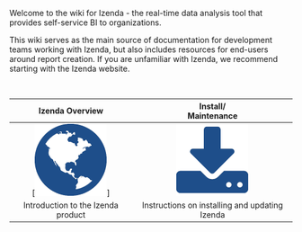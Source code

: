 Welcome to the wiki for Izenda - the real-time data analysis tool that provides self-service BI to organizations. 

This wiki serves as the main source of documentation for development teams working with Izenda, but also includes resources for end-users around report creation. If you are unfamiliar with Izenda, we recommend starting with the Izenda website.

<br>

Izenda Overview | Install/<br>Maintenance 
:--:|:---:
[![](/Home/Overview_Globe.png)]|[![](/Home/Install_Download.png)](/Integration/Tutorials)
Introduction to the Izenda product|Instructions on installing and updating Izenda

<!-- Commented out Best Practices until we develop a page
Izenda Overview | Install/<br>Maintenance | Best Practices
:--:|:---:|:---:
[![](/Home/Overview_Globe.png)]|[![](/Home/Install_Download.png)](/Integration/Tutorials)|[![](/Home/BestPractices_Trophy.png)]
Introduction to the Izenda product|Instructions on installing and updating Izenda|Recommended strategies from the Izenda team

<br>

Customization | Code Reference | FAQ
:---:|:--:|:---:
[![](/Home/Customization_Wrench.png)](/Guides/Developer-Links-and-Guides)|[![](/Home/CodeRef_Terminal.png)](http://wiki.izenda.us/API)|[![http://wiki.izenda.us/FAQ/FAQ](/Home/FAQ_QuestionMark.png)](http://wiki.izenda.us/FAQ/FAQ)
Altering Izenda to meet your company's needs|Technical documentation on Izenda's features, methods, and variables|Frequently asked questions from developers and end users
->


<!-- Commented out old home page. Holding on to ensure we don't need it

#Izenda Wiki

[[_TOC_]]

##Introduction

Izenda reports includes a flexible API that can be configured to integrate with your application. This guide covers most of the basic elements that are needed to apply branding and security to the majority of applications. Before beginning, make sure that Izenda Reports can properly connect to your database when setup as a stand-alone virtual directory. 

Please watch our ten minute integration video to see how to do a core integration with Visual Studio (redirects to Youtube):

[![Izenda Core Integration Video](/Home/izenda_intro_video.png)](https://www.youtube.com/watch?v=4E0npCxLi4o)

###Izenda Reports Quick Setup
To integrate Izenda into your own website, you will first need a development environment, such as Visual Studio. Once you have a development environment, you can get our website template from [[here|http://www.izenda.com/Site/DownloadComplete.aspx?msgId=0]]. Once you have followed the steps there, return here and find out more about how you can get started using Izenda Reports.

###[[Configuring Settings|Integration/Tutorials/Customizing-Izenda-Settings]]

The Izenda Reports API contains specific settings that alter the behavior of the tool on a per-user basis. Settings can be applied through the Settings.aspx page (please see important information on [[settings|http://wiki.izenda.us/Integration/Tutorials/Customizing-Izenda-Settings#The-Settings.aspx-page]] page - this is typically only used for trials and evaluations) or via a [[CustomAdHocConfig|http://wiki.izenda.us/Integration/Tutorials/Customizing-Izenda-Settings]] class. Your global.asax should contain a definition for this that inherits from either FileSystemAdHocConfig or DatabaseAdHocConfig. Examples of important settings include the [[license key|/API/CodeSamples/LicenseKey]], the [[connection string|/API/CodeSamples/SqlServerConnectionString]], and the [[user name|/API/CodeSamples/CurrentUserName]]. 

###[[Creating Views|Integration/Tutorials/Views]]

Some databases contain complex field names that may be confusing to users. In these situations, it may be necessary to create Views that simplify the data model for the user. Users can be limited to specific views using the [[AdHocSettings.VisibleDataSources|/API/CodeSamples/VisibleDataSources]] setting.

###Applying Branding

There are a few different ways to apply your branding, logo, or header controls to Izenda Reports. 

**Header Image** : The simplest way to apply your logo is to set the "Application Header Image Url" in the "CSS & Images" section of the Settings.aspx page. You can also do it in your global.asax by modifying the [[AdHocSettings.ApplicationHeaderImageUrl|/API/CodeSamples/ApplicationHeaderImageUrl]] setting. 

**Master Pages** : If you already have an ASP.NET master page, you can apply it to ReportDesigner.aspx, ReportList.aspx, and ReportViewer.aspx. Be careful not to apply a master page or theme to the rs.aspx page as that may interfere with the reporting operation. 

**IFRAMES or Frames** : The Izenda reports pages may be placed inside an IFRAME or FRAME. This would need to be done for ReportDesigner.aspx, ReportList.aspx, and ReportViewer.aspx. 

###[[Building Core Reports|/Guides/ReportDesign]]

The best way to deploy Izenda is to create a small set of base reports that users can then customize. Ideally initial reports should contain the most relevant data sources and fields. It may be beneficial to add summaries and charts to them as well. See the training section for details on how to create various types of reports. 

###[[Enforcing Security and User Limitations|Integration/Tutorials/Security]]

The Izenda Reports platform includes a robust and flexible security model which inherits rich security credentials from your application. This example covers how to apply security for most common scenarios by using the ``InitializeReporting()`` method to pass user credentials to the Izenda API. This method is normally found in the [[CustomAdHocConfig|/Integration/Tutorials/Customizing-Izenda-Settings]] class in the Global.asax file. 

####Assumptions

For demonstration purposes, we will be working with the following information:

* The user has already been authenticated with the application Izenda is embedded into
* The username is stored in a session variable called "UserName"
* The tenant ID is stored in a session variable called "TenantID"
* The user's role is stored in a session variable called "Role"
* The user's country name is stored in a session variable called "UserCountry"
* The database contains tables and views with a field named "ClientID"
* A method named GetUserName() exists in global.asax that accesses the session variable "UserName"
* A method named GetTenantID() exists in global.asax that accesses the session variable "TenantID"
* A method named GetUserRole() exists in global.asax that accesses the session variable "Role"
* A method named GetUserCountry() exists in global.asax that accesses the session variable "UserCountry"

####Limitations Enforced

  * The user is logged In
  * The user can only see records for their ClientID
  * The user can only see certain data sources and will not see reports that require unauthorized data sources
  * Non-admins will not be able to overwrite reports
  * Non-admins will not see the "Admin Reports" and "Sensitive Reports" categories in their report list 

###Basic Login Scenario

In this example, we will initialize some of the more common settings. This is done in the ``InitializeReporting()`` method of your ``CustomAdHocConfig`` class that we discussed earlier. You will have to call the ``InitializeReporting()`` method after your user has been authenticated.

``` c#
//Pass User Credentials
AdHocSettings.LicenseKey = "INSERT_LICENSE_KEY_HERE";
AdHocSettings.SqlServerConnectionString = "INSERT_CONNECTION_STRING_HERE";
AdHocSettings.CurrentUserName = GetUserName();
AdHocSettings.CurrentUserTenantId = GetTenantID();
AdHocSettings.CurrentUserIsAdmin = (GetUserRole() == "Admin");
AdHocSettings.CurrentUserRoles = new string[] {(string)HttpContext.Current.Session["Role"]};
AdHocSettings.VisibleDataSources = new string[]  { "Products", "Orders", "Customers" }; 
```

###Multi-Role Scenario

Now let's add some logic based on the user's role. In this example, we apply limitations based on whether or not the user is an administrator, report designer, or report viewer. However, your individual roles may vary based on your security model.
 
``` c#
Izenda.AdHoc.AdHocSettings.ShowSettingsButtonForNonAdmins = false; //Hides the button that redirects to the settings page for non-admins
if(AdHocSettings.CurrentUserIsAdmin)
{
	Izenda.AdHoc.AdHocSettings.VisibleDataSources = new string[] { "Purchasing.Vendor", "Products", "Orders", "Order Details", "Customers" };
}
else
{
    Izenda.AdHoc.AdHocSettings.HiddenFilters["ShipCountry"] = GetUserCountry(); //Hide data that the user isn't authorized to view
    Izenda.AdHoc.AdHocSettings.VisibleDataSources = new string[] { "Products", "Orders", "Customers" }; //non-admins only see certain data sources
    Izenda.AdHoc.AdHocSettings.OutputTypes["sql"].ShowInToolbar = false; //Hides the SQL output icon on the toolbar for non-admins
    if(new List<string>(AdHocSettings.CurrentUserRoles).Contains("ReportViewer")) {
        AdHocSettings.ShowDesignDashboardLink = false;
        AdHocSettings.ShowDesignLinks = false;
        AdHocSettings.ShowDesignLinkInReportViewer = false;
    }
    else if (new List<string>(AdHocSettings.CurrentUserRoles).Contains("ReportDesigner")) {
        AdHocSettings.ShowMiscTab = false;
    }
}
```
-->
